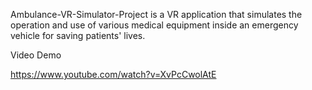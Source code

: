 Ambulance-VR-Simulator-Project is a VR application that simulates the operation and use of various medical equipment inside an emergency vehicle for saving patients' lives.

Video Demo

https://www.youtube.com/watch?v=XvPcCwolAtE
